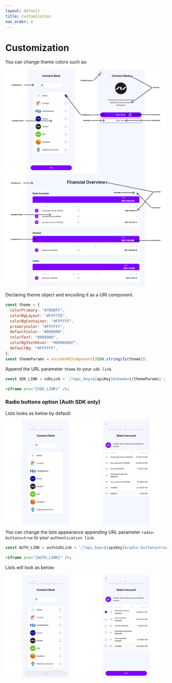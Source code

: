 ```yaml
---
layout: default
title: Customization
nav_order: 4
---
```


# Customization

You can change theme colors such as:

![Auth color customization](./images/auth-customization.png)
![Aggregate color customization](./images/aggregate-customization.png)

Declaring theme object and encoding it as a URI component.

```js
const theme = {
  colorPrimary: "#7D00FF",
  colorBgLayout: "#F5F7FE",
  colorBgContainer: "#FFFFFF",
  primaryColor: "#FFFFFF",
  defaultColor: "#000000",
  colorText: "#000000",
  colorBgTextHover: "#0000000f",
  defaultBg: "#FFFFFF",
};
const themeParams = encodeURIComponent(JSON.stringify(theme));
```

Append the URL parameter `theme` to your `sdk link`.

```js
const SDK_LINK = sdkLink + `/?api_key=${apiKey}&theme=${themeParams}`;
```

```html
<iframe src="{SDK_LINK}" />;
```

### Radio buttons option (Auth SDK only)

Lists looks as below by default:

![Lists appearance](./images/auth-radio-off.png)

You can change the lists appearance appending URL parameter `radio-buttons=true` to your `authentication link`.

```js
const AUTH_LINK = authSdkLink + `/?api_key=${apiKey}&radio-buttons=true`;
```

```html
<iframe src="{AUTH_LINK}" />;
```

Lists will look as below:

![Lists appearance](./images/auth-radio-on.png)
